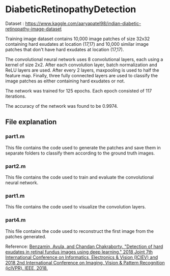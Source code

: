 # DiabeticRetinopathyDetection

Dataset : https://www.kaggle.com/aaryapatel98/indian-diabetic-retinopathy-image-dataset

Training image dataset contains 10,000 image patches of size 32x32 containing hard exudates at location (17,17) and 10,000 similar image patches that don't have hard exudates at location (17,17).

The convolutional neural network uses 8 convolutional layers, each using a kernel of size 2x2. After each convolution layer, batch normalization and ReLU layers are used. After every 2 layers, maxpooling is used to half the feature map. Finally, three fully connected layers are used to classify the image patches as either containing hard exudates or not.

The network was trained for 125 epochs. Each epoch consisted of 117 iterations.

The accuracy of the network was found to be 0.9974.

## File explanation
### part1.m
This file contains the code used to generate the patches and save them in separate folders to classify them according to the ground truth images.

### part2.m
This file contains the code used to train and evaluate the convolutional neural network.

### part1.m
This file contains the code used to visualize the convolution layers.

### part4.m
This file contains the code used to reconstruct the first image from the patches generated.

Reference: 
[Benzamin, Avula, and Chandan Chakraborty. "Detection of hard exudates in retinal fundus images using deep learning." 2018 Joint 7th International Conference on Informatics, Electronics & Vision (ICIEV) and 2018 2nd International Conference on Imaging, Vision & Pattern Recognition (icIVPR). IEEE, 2018.](https://arxiv.org/ftp/arxiv/papers/1808/1808.03656.pdf)

